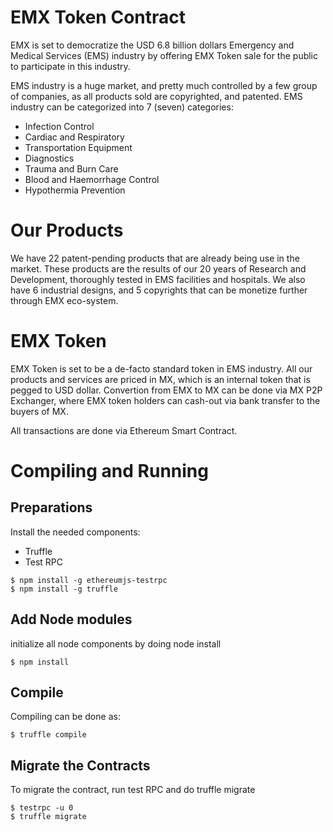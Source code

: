 # EMX Token Contract

EMX is set to democratize the USD 6.8 billion dollars Emergency and Medical Services (EMS) industry by offering EMX Token sale for the public to participate in this industry.

EMS industry is a huge market, and pretty much controlled by a few group of companies, as all products sold are copyrighted, and patented. EMS industry can be categorized into 7 (seven) categories:
- Infection Control
- Cardiac and Respiratory
- Transportation Equipment
- Diagnostics
- Trauma and Burn Care
- Blood and Haemorrhage Control
- Hypothermia Prevention

# Our Products

We have 22 patent-pending products that are already being use in the market. These products are the results of our 20 years of Research and Development, thoroughly tested in EMS facilities and hospitals. We also have 6 industrial designs, and 5 copyrights that can be monetize further through EMX eco-system.

# EMX Token

EMX Token is set to be a de-facto standard token in EMS industry. All our products and services are priced in MX, which is an internal token that is pegged to USD dollar. Convertion from EMX to MX can be done via MX P2P Exchanger, where EMX token holders can cash-out via bank transfer to the buyers of MX.

All transactions are done via Ethereum Smart Contract.

# Compiling and Running
## Preparations

Install the needed components:
- Truffle
- Test RPC

```
$ npm install -g ethereumjs-testrpc
$ npm install -g truffle
```

## Add Node modules
initialize all node components by doing node install
```
$ npm install
```

## Compile

Compiling can be done as:
```
$ truffle compile
```

## Migrate the Contracts

To migrate the contract, run test RPC and do truffle migrate
```
$ testrpc -u 0
$ truffle migrate
```
